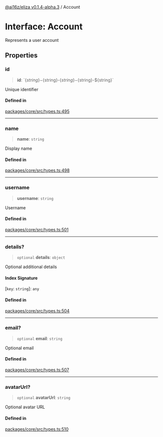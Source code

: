 [@ai16z/eliza v0.1.4-alpha.3](../index.md) / Account

# Interface: Account

Represents a user account

## Properties

### id

> **id**: \`$\{string\}-$\{string\}-$\{string\}-$\{string\}-$\{string\}\`

Unique identifier

#### Defined in

[packages/core/src/types.ts:495](https://github.com/AIFlowML/eliza_aiflow/blob/main/packages/core/src/types.ts#L495)

***

### name

> **name**: `string`

Display name

#### Defined in

[packages/core/src/types.ts:498](https://github.com/AIFlowML/eliza_aiflow/blob/main/packages/core/src/types.ts#L498)

***

### username

> **username**: `string`

Username

#### Defined in

[packages/core/src/types.ts:501](https://github.com/AIFlowML/eliza_aiflow/blob/main/packages/core/src/types.ts#L501)

***

### details?

> `optional` **details**: `object`

Optional additional details

#### Index Signature

 \[`key`: `string`\]: `any`

#### Defined in

[packages/core/src/types.ts:504](https://github.com/AIFlowML/eliza_aiflow/blob/main/packages/core/src/types.ts#L504)

***

### email?

> `optional` **email**: `string`

Optional email

#### Defined in

[packages/core/src/types.ts:507](https://github.com/AIFlowML/eliza_aiflow/blob/main/packages/core/src/types.ts#L507)

***

### avatarUrl?

> `optional` **avatarUrl**: `string`

Optional avatar URL

#### Defined in

[packages/core/src/types.ts:510](https://github.com/AIFlowML/eliza_aiflow/blob/main/packages/core/src/types.ts#L510)
